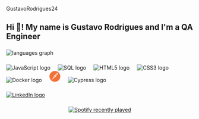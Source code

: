 GustavoRodrigues24<h2 align="left">Hi 👋! My name is Gustavo Rodrigues and I'm a QA Engineer</h2>

###

<!-- Gráfico de linguagens personalizado (JavaScript, SQL, HTML, CSS) -->
<img src="https://github-readme-stats.vercel.app/api/top-langs/?username=gustavorodriguesgargalac&layout=compact&theme=dracula&hide_border=false&langs_count=4&hide=python,typescript,java,c++,c,php,ruby,go,kotlin,swift,objective-c,rust,dart,scala,haskell,perl,elixir,erlang,assembly,batch,powershell,groovy,vue,react,tsx,ts" height="150" alt="languages graph" />

###

<!-- Tecnologias -->
<div align="left">
  <!-- Linguagens -->
  <img src="https://cdn.jsdelivr.net/gh/devicons/devicon/icons/javascript/javascript-original.svg" height="30" alt="JavaScript logo" />
  <img width="12" />
  <img src="https://cdn.jsdelivr.net/gh/devicons/devicon/icons/mysql/mysql-original.svg" height="30" alt="SQL logo" />
  <img width="12" />
  <img src="https://cdn.jsdelivr.net/gh/devicons/devicon/icons/html5/html5-original.svg" height="30" alt="HTML5 logo" />
  <img width="12" />
  <img src="https://cdn.jsdelivr.net/gh/devicons/devicon/icons/css3/css3-original.svg" height="30" alt="CSS3 logo" />
  <img width="12" />

  <!-- Ferramentas -->
  <img src="https://cdn.jsdelivr.net/gh/devicons/devicon/icons/docker/docker-original.svg" height="30" alt="Docker logo" />
  <img width="12" />
  <img src="https://raw.githubusercontent.com/devicons/devicon/master/icons/postman/postman-original.svg" height="30" alt="Postman logo" />
  <img width="12" />
  <img src="https://raw.githubusercontent.com/cypress-io/cypress/develop/assets/logo/cypress-logo-dark.png" height="30" alt="Cypress logo" />
</div>

###

<!-- LinkedIn -->
<div align="left">
  <a href="https://www.linkedin.com/in/gustavorodriguesgargalac/" target="_blank">
    <img src="https://img.shields.io/static/v1?message=LinkedIn&logo=linkedin&label=&color=0077B5&logoColor=white&labelColor=&style=for-the-badge" height="35" alt="LinkedIn logo" />
  </a>
</div>

###

<!-- Spotify -->
<div align="center">
  <a href="https://open.spotify.com/user/gustavo15gargalac-br">
    <img src="https://spotify-recently-played-readme.vercel.app/api?user=gustavo15gargalac-br" alt="Spotify recently played" />
  </a>
</div>
